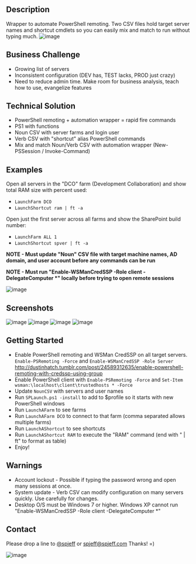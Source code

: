 ## Description
Wrapper to automate PowerShell remoting. Two CSV files hold target server names and shortcut cmdlets so you can easily mix and match to run without typing much.
![image](https://raw.githubusercontent.com/spjeff/splaunch/master/doc/splaunch.png)

## Business Challenge
* Growing list of servers
* Inconsistent configuration (DEV has, TEST lacks, PROD just crazy)
* Need to reduce admin time. Make room for business analysis, teach how to use, evangelize features

## Technical Solution
* PowerShell remoting + automation wrapper = rapid fire commands
* PS1 with functions
* Noun CSV with server farms and login user
* Verb CSV with "shortcut" alias PowerShell commands
* Mix and match Noun/Verb CSV with automation wrapper (New-PSSession / Invoke-Command)

## Examples
Open all servers in the "DCO" farm (Development Collaboration) and show total RAM size with percent used:
* `LaunchFarm DCO`
* `LaunchShortcut ram | ft -a`

Open just the first server across all farms and show the SharePoint build number:
* `LaunchFarm ALL 1`
* `LaunchShortcut spver | ft -a`

**NOTE - Must update "Noun" CSV file with target machine names, AD domain, and user account before any commands can be run**

**NOTE - Must run "Enable-WSManCredSSP -Role client -DelegateComputer \*" locally before trying to open remote sessions**

![image](https://raw.githubusercontent.com/spjeff/splaunch/master/doc/splaunch-context.png)

## Screenshots
![image](https://raw.githubusercontent.com/spjeff/splaunch/master/doc/1.png)
![image](https://raw.githubusercontent.com/spjeff/splaunch/master/doc/2.png)
![image](https://raw.githubusercontent.com/spjeff/splaunch/master/doc/3.png)
![image](https://raw.githubusercontent.com/spjeff/splaunch/master/doc/4.png)

## Getting Started
* Enable PowerShell remoting and WSMan CredSSP on all target servers. `Enable-PSRemoting -Force` and `Enable-WSManCredSSP -Role Server` http://dustinhatch.tumblr.com/post/24589312635/enable-powershell-remoting-with-credssp-using-group
* Enable PowerShell client with `Enable-PSRemoting -Force` and `Set-Item wsman:\localhost\client\trustedhosts * -Force`
* Update `NounCSV` with servers and user names
* Run `SPLaunch.ps1 -install` to add to $profile so it starts with new PowerShell windows
* Run `LaunchAFarm` to see farms
* Run `LaunchAFarm DCO` to connect to that farm (comma separated allows multiple farms)
* Run `LaunchAShortcut` to see shortcuts
* Run `LaunchAShortcut RAM` to execute the "RAM" command (end with " | ft" to format as table)
* Enjoy!

## Warnings
* Account lockout - Possible if typing the password wrong and open many sessions at once.
* System update - Verb CSV can modify configuration on many servers quickly. Use carefully for changes.
* Desktop O/S must be Windows 7 or higher. Windows XP cannot run "Enable-WSManCredSSP -Role client -DelegateComputer *"

## Contact
Please drop a line to [@spjeff](https://twitter.com/spjeff) or [spjeff@spjeff.com](mailto:spjeff@spjeff.com)
Thanks!  =)

![image](http://img.shields.io/badge/first--timers--only-friendly-blue.svg?style=flat-square)
